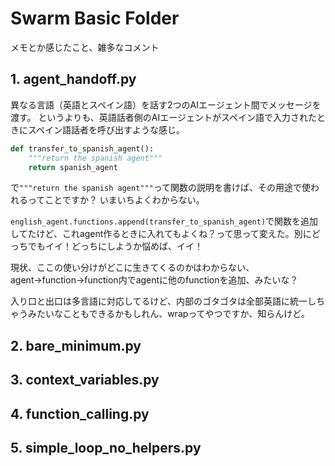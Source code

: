 # Swarm Basic Folder
メモとか感じたこと、雑多なコメント

## 1. agent_handoff.py
異なる言語（英語とスペイン語）を話す2つのAIエージェント間でメッセージを渡す。
というよりも、英語話者側のAIエージェントがスペイン語で入力されたときにスペイン語話者を呼び出すような感じ。

```python
def transfer_to_spanish_agent():
    """return the spanish agent"""
    return spanish_agent
```
で`"""return the spanish agent"""`って関数の説明を書けば、その用途で使われるってことですか？
いまいちよくわからない。

`english_agent.functions.append(transfer_to_spanish_agent)`で関数を追加してたけど、これagent作るときに入れてもよくね？って思って変えた。別にどっちでもイイ！どっちにしようか悩めば、イイ！

現状、ここの使い分けがどこに生きてくるのかはわからない、agent→function→function内でagentに他のfunctionを追加、みたいな？

入り口と出口は多言語に対応してるけど、内部のゴタゴタは全部英語に統一しちゃうみたいなこともできるかもしれん、wrapってやつですか、知らんけど。

## 2. bare_minimum.py


## 3. context_variables.py


## 4. function_calling.py


## 5. simple_loop_no_helpers.py

